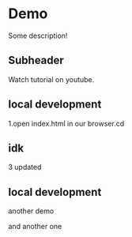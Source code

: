 # Demo

Some description!

## Subheader

Watch tutorial on youtube.

## local development

1.open index.html in our browser.cd

## idk

3 updated    

## local development

another demo

and another one